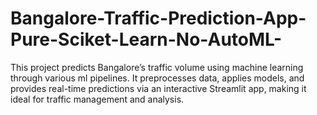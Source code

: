 # Bangalore-Traffic-Prediction-App-Pure-Sciket-Learn-No-AutoML-
This project predicts Bangalore’s traffic volume using machine learning through various ml pipelines. It preprocesses data, applies models, and provides real-time predictions via an interactive Streamlit app, making it ideal for traffic management and analysis.
